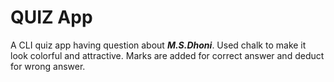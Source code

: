 # QUIZ App
A CLI quiz app having question about **_M.S.Dhoni_**. Used chalk to make it look colorful and attractive. Marks are added for correct answer and deduct for wrong answer.